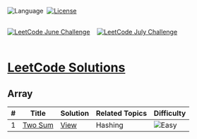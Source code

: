 ![Language](https://img.shields.io/badge/Language-Java-important)&nbsp;
[![License](https://img.shields.io/badge/License-MIT-informational)](./LICENSE)&nbsp;<br><br>

[![LeetCode June Challenge](https://img.shields.io/badge/LeetCode-June_Challenge-important)](./LeetCode%20June%20Challenge)&nbsp;&nbsp;&nbsp;
[![LeetCode July Challenge](https://img.shields.io/badge/LeetCode-July_Challenge-brightgreen)](./July%20LeetCode%20Challenge)<br><br>

# [LeetCode Solutions](./LeetCode)

## Array

| #             | Title| Solution |  Related Topics | Difficulty |
| ----- | ------------- | ------------- |------------- | ------------- |
| 1  | [Two Sum](https://leetcode.com/problems/two-sum/)  | [View](./LeetCode/Array/1.%20Two%20Sum/Solution.java) | Hashing |  ![Easy](https://img.shields.io/badge/Easy-green) |

